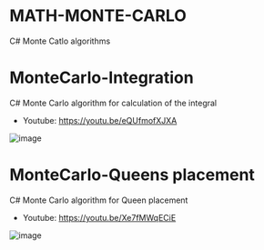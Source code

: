# MATH-MONTE-CARLO
 C# Monte Catlo algorithms

# MonteCarlo-Integration

C# Monte Carlo algorithm for calculation of the integral

- Youtube: https://youtu.be/eQUfmofXJXA

![image](https://github.com/tltrus/MATH-MONTE-CARLO/assets/77125487/d58a4495-fd52-4ede-abff-f423a4a9934a)

# MonteCarlo-Queens placement

C# Monte Carlo algorithm for Queen placement

- Youtube: https://youtu.be/Xe7fMWqECiE

![image](https://github.com/tltrus/MATH-MONTE-CARLO/assets/77125487/8d24a582-8b8c-4dbf-985b-40822685a134)
